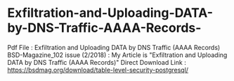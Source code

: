# Exfiltration-and-Uploading-DATA-by-DNS-Traffic-AAAA-Records-
Pdf File : Exfiltration and Uploading DATA by DNS Traffic (AAAA Records) 
BSD-Magazine_102 issue (2/2018) : My Article is "Exfiltration and Uploading DATA by DNS Traffic (AAAA Records)"
Direct Download Link : https://bsdmag.org/download/table-level-security-postgresql/


